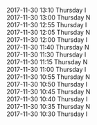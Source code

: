 2017-11-30 13:10 Thursday  I  
2017-11-30 13:00 Thursday  N  
2017-11-30 12:55 Thursday  I  
2017-11-30 12:05 Thursday  N  
2017-11-30 12:00 Thursday  I  
2017-11-30 11:40 Thursday  N  
2017-11-30 11:30 Thursday  I  
2017-11-30 11:15 Thursday  N  
2017-11-30 11:00 Thursday  I  
2017-11-30 10:55 Thursday  N  
2017-11-30 10:50 Thursday  I  
2017-11-30 10:45 Thursday  N  
2017-11-30 10:40 Thursday  I  
2017-11-30 10:35 Thursday  N  
2017-11-30 10:30 Thursday  I  
